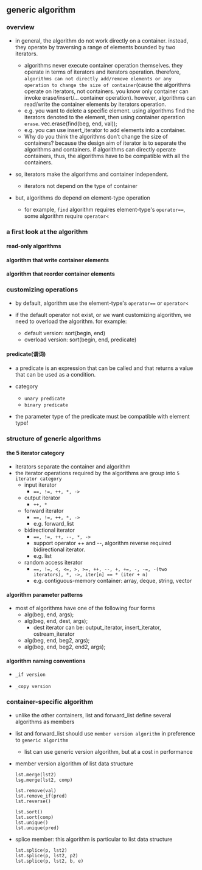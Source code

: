 
## generic algorithm

### overview

- in general, the algorithm do not work directly on a container. instead, they operate by traversing a range of elements bounded by two iterators.
  - algorithms never execute container operation themselves. they operate in terms of iterators and iterators operation. therefore, `algorithms can not directly add/remove elements or any operation to change the size of container`(cause the algorithms operate on iterators, not containers. you know only container can invoke erase/insert/... container operation). however, algorithms can read/write the container elements by iterators operation.
  - e.g. you want to delete a specific element. using algorithms find the iterators denoted to the element, then using container operation `erase`.  vec.erase(find(beg, end, val));
  - e.g. you can use insert_iterator to add elements into a container.
  - Why do you think the algorithms don’t change the size of containers? because the design aim of iterator is to separate the algorithms and containers. if algorithms can directly operate containers, thus, the algorithms have to be compatible with all the containers.

- so, iterators make the algorithms and container independent.
  - iterators not depend on the type of container

- but, algorithms do depend on element-type operation
  - for example, `find` algorithm requires element-type's `operator==`, some algorithm require `operator<`


### a first look at the algorithm
#### read-only algorithms

#### algorithm that write container elements

#### algorithm that reorder container elements

### customizing operations

- by default, algorithm use the element-type's `operator==` or `operator<`

- if the default operator not exist, or we want customizing algorithm, we need to overload the algorithm. for example:
  - default version:  sort(begin, end)
  - overload version: sort(begin, end, predicate)

#### predicate(谓词)
- a predicate is an expression that can be called and that returns a value that can be used as a condition.

- category
  - `unary predicate`
  - `binary predicate`

- the parameter type of the predicate must be compatible with element type!

### structure of generic algorithms
#### the 5 iterator category
- iterators separate the container and algorithm
- the iterator operations required by the algorithms are group into `5 iterator category`
  - input iterator
    - `==, !=, ++, *, ->`
  - output iterator
    - `++, *`
  - forward iterator
    - `==, !=, ++, *, ->`
    - e.g. forward_list
  - bidirectional iterator
    - `==, !=, ++, --, *, ->`
    - support operator ++ and --, algorithm reverse required bidirectional iterator.
    - e.g. list
  - random access iterator
    - `==, !=, <, <=, >, >=, ++, --, +, +=, -, -=, -(two iterators), *, ->, iter[n] == * (iter + n)`
    - e.g. contiguous-memory container: array, deque, string, vector

#### algorithm parameter patterns
- most of algorithms have one of the following four forms
  - alg(beg, end, args);
  - alg(beg, end, dest, args);
    - dest iterator can be: output_iterator, insert_iterator, ostream_iterator
  - alg(beg, end, beg2, args);
  - alg(beg, end, beg2, end2, args);

#### algorithm naming conventions

- `_if version`

- `_copy version`


### container-specific algorithm

- unlike the other containers, list and forward_list define several algorithms as members
- list and forward_list should use `member version algorithm` in preference to `generic algorithm`
  - list can use generic version algorithm, but at a cost in performance
- member version algorithm of list data structure
  ```
  lst.merge(lst2)
  lsg.merge(lst2, comp)

  lst.remove(val)
  lst.remove_if(pred)
  lst.reverse()

  lst.sort()
  lst.sort(comp)
  lst.unique()
  lst.unique(pred)
  ```

- splice member: this algorithm is particular to list data structure
  ```
  lst.splice(p, lst2)
  lst.splice(p, lst2, p2)
  lst.splice(p, lst2, b, e)
  ```
